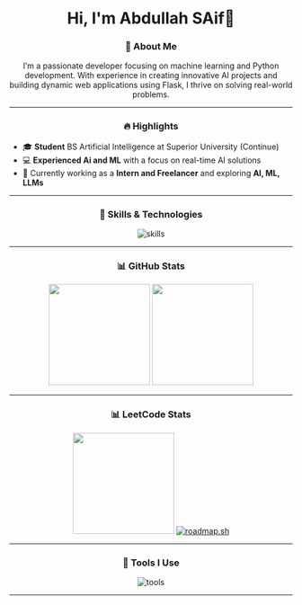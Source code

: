 <h1 align="center">Hi, I'm Abdullah SAif👋</h1>

<!-- <p align="center">
  <img src="https://readme-typing-svg.demolab.com?font=Fira+Code&weight=500&size=25&duration=3000&pause=1000&color=03C0FF&center=true&width=500&lines=Gold+Medalist+in+BSSE;Python+Developer;Flask+Specialist;Machine+Learning+Engineer;Always+learning+new+tech!">
</p>

--- -->

<h3 align="center"> 🚀 About Me </h3>
<p align="center">
I’m a passionate developer focusing on machine learning and Python development. With experience in creating innovative AI projects and building dynamic web applications using Flask, I thrive on solving real-world problems.
</p>

---

<h3 align="center"> 🔥 Highlights </h3>

- 🎓 **Student** BS Artificial Intelligence at Superior University (Continue)
- 💻 **Experienced Ai and ML** with a focus on real-time AI solutions
- 🌱 Currently working as a **Intern and Freelancer** and exploring **AI, ML, LLMs**
<!-- - 🏆 **HackerRank** badge holder with over **300+** solved LeetCode problems -->
<!-- - 📄 **Published Researcher** with papers on Sarcasm Detection and Customer Segmentation -->

---

<h3 align="center"> 🚀 Skills & Technologies </h3>
<p align="center">
  <img src="https://skillicons.dev/icons?i=python,flask,tensorflow,html,css,js,bootstrap,sqlite,mysql,firebase,github,vscode,git,linux,ubuntu" alt="skills" />
</p>

---

<h3 align="center"> 📊 GitHub Stats </h3>
<p align="center">
  <img height="180em" src="https://github-readme-stats.vercel.app/api?username=AbdullahSaif-Code&show_icons=true&hide_border=true&theme=algolia&count_private=true" />
  <img height="180em" src="https://github-readme-stats.vercel.app/api/top-langs/?username=AbdullahSaif-Code&layout=compact&hide_border=true&theme=algolia&background=#050e2b" />
</p>

---

<h3 align="center"> 📊 LeetCode Stats </h3>
<p align="center">
<img height="180em" src="https://leetcode-stats.vercel.app/api?username=Abdullah-Saif&theme=mist" />
<a href="https://roadmap.sh"><img src="https://roadmap.sh/card/wide/672d764131d65c235d5bf187?variant=dark" alt="roadmap.sh"/></a>  

</p>

---

<!-- <h3 align="center"> 🏆 Trophies & Achievements </h3>
<p align="center">
  <img src="https://github-profile-trophy.vercel.app/?username=Abdullahasaif&theme=algolia&no-frame=true&row=1&column=7" alt="trophies" />
</p>

--- -->

<h3 align="center"> 🔧 Tools I Use </h3>
<p align="center">
  <img src="https://skillicons.dev/icons?i=ubuntu,anaconda,pycharm,vscode,ps,ai,blender" alt="tools" />
</p>

---

<!-- <h3 align="center"> 🚀 Featured Projects </h3>

| Project Name | Description | Technologies | Live Link / GitHub Link |
|--------------|-------------|--------------|-------------------------|
| [Hadith Explorer Chatbot](https://hadithbot.marveloussoft.tech/) | A chatbot that helps users explore Hadiths with AI-based interaction. | Python, Flask, AI | [Live Link](https://hadithbot.marveloussoft.tech/) |
| [Face Profiling](https://github.com/RasikhAli/Bitlogicx/tree/main/7.%20Face%20Profiling) | AI-based personality prediction from facial features using image processing. | OpenCV, Python, Flask | [GitHub](https://github.com/RasikhAli/Bitlogicx/tree/main/7.%20Face%20Profiling) |
| [Sarcasm Detection in Headlines](https://github.com/RasikhAli/Sarcasm-Detection) | AI model to detect sarcasm in news headlines using NLP techniques. | Python, TensorFlow, NLP | [GitHub](https://github.com/RasikhAli/Sarcasm-Detection) |
| [Animal Herd Detection & Alert System](https://github.com/RasikhAli/Bitlogicx/tree/main/3.%20AnimalHerd) | An AI-based system for detecting animal herds and sending alerts in real-time. | Python, OpenCV, ML | [GitHub](https://github.com/RasikhAli/Bitlogicx/tree/main/3.%20AnimalHerd) |
| [QR Code Generator](https://rasikhali.marveloussoft.tech/) | Generate customizable QR codes with color, logos, and image backgrounds. | Flask, HTML, CSS | [Live Link](https://rasikhali.marveloussoft.tech/) / [GitHub](https://github.com/RasikhAli/QR-Code-Generator) |
| [Web Monitor & Alert System](https://github.com/RasikhAli/Web-Monitor-and-Alert-System-using-Google-Email-App-Password) | A system to monitor web changes and send alerts via email using a secure app password. | Flask, Google Email API, Python | [GitHub](https://github.com/RasikhAli/Web-Monitor-and-Alert-System-using-Google-Email-App-Password) |
| [Leads Extractor](https://github.com/RasikhAli/Leads-Extractor) | Extract and manage leads from various sources with ease. | Python, Flask, Web Scraping | [GitHub](https://github.com/RasikhAli/Leads-Extractor) |
| [MOV to WEBM Converter](https://github.com/RasikhAli/Flask-MOV-to-WEBM-Converter) | Convert MOV files to WEBM format with transparency using a Flask-based application. | Flask, Video Processing | [GitHub](https://github.com/RasikhAli/Flask-MOV-to-WEBM-Converter) |

--- -->

<!-- <h3 align="center"> 🌐 Let's Connect! </h3>
<p align="center">
  <a href="https://rasikhali.marveloussoft.tech/" target="_blank"><img src="https://img.shields.io/badge/Portfolio-%231E90FF.svg?&style=for-the-badge&logo=google-chrome&logoColor=white" alt="Portfolio" /></a>
  <a href="https://www.linkedin.com/in/rasikh-ali/" target="_blank"><img src="https://img.shields.io/badge/LinkedIn-%230077B5.svg?&style=for-the-badge&logo=linkedin&logoColor=white" alt="LinkedIn" /></a>
  <a href="https://github.com/RasikhAli" target="_blank"><img src="https://img.shields.io/badge/GitHub-%23181717.svg?&style=for-the-badge&logo=github&logoColor=white" alt="GitHub" /></a>
  <a href="mailto:rasikhali1234@gmail.com"><img src="https://img.shields.io/badge/Email-%23D14836.svg?&style=for-the-badge&logo=gmail&logoColor=white" alt="Email" /></a>
</p> -->

<!-- ---

<!-- <h3 align="center"> 📈 Weekly Development Breakdown </h3>
<!--START_SECTION:waka-->
<!--END_SECTION:waka-->

<!-- --- -->
<!-- 
<p align="center">
  <img src="https://komarev.com/ghpvc/?username=RasikhAli&color=blue&style=flat-square" alt="Profile Views" />
</p> -->
